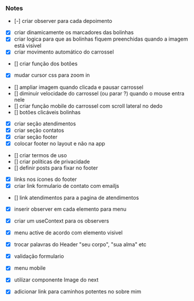 ### Notes

- [-] criar observer para cada depoimento
- [x] criar dinamicamente os marcadores das bolinhas
- [x] criar logica para que as bolinhas fiquem preenchidas quando a imagem está visivel
- [x] criar movimento automático do carrossel
- [] criar função dos botões
- [x] mudar cursor css para zoom in
- [] ampliar imagem quando clicada e pausar carrossel
- [] diminuir velocidade do carrossel (ou parar ?) quando o mouse entra nele
- [] criar função mobile do carrossel com scroll lateral no dedo
- [] botões clicáveis bolinhas

- [x] criar seção atendimentos
- [x] criar seção contatos
- [x] criar seção footer
- [x] colocar footer no layout e não na app
- [] criar termos de uso
- [] criar políticas de privacidade
- [] definir posts para fixar no footer
- [x] links nos ícones do footer
- [x] criar link formulario de contato com emailjs
- [] link atendimentos para a pagina de atendimentos
- [x] inserir observer em cada elemento para menu
- [x] criar um useContext para os observers
- [x] menu active de acordo com elemento visivel
- [x] trocar palavras do Header "seu corpo", "sua alma" etc
- [x] validação formulario

- [x] menu mobile

- [x] utilizar componente Image do next
- [x] adicionar link para caminhos potentes no sobre mim
